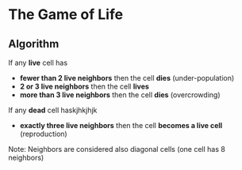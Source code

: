 # The Game of Life

## Algorithm
If any **live** cell has
* **fewer than 2 live neighbors** then the cell **dies** (under-population)
* **2 or 3 live neighbors** then the cell **lives**
* **more than 3 live neighbors** then the cell **dies** (overcrowding)

If any **dead** cell haskjhkjhjk
* **exactly three live neighbors** then the cell **becomes a live cell** (reproduction)

Note: Neighbors are considered also diagonal cells (one cell has 8 neighbors)

